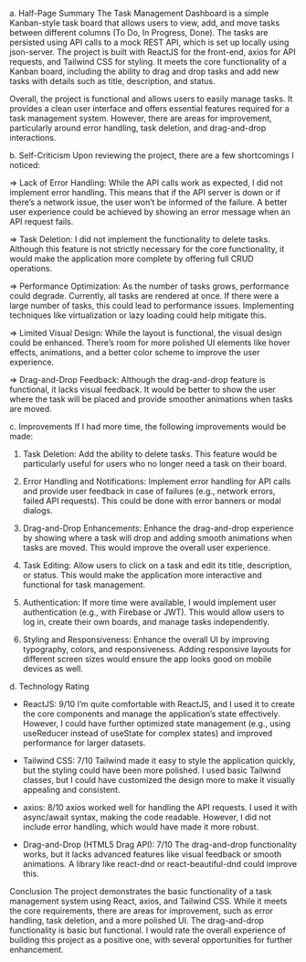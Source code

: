 a. Half-Page Summary
The Task Management Dashboard is a simple Kanban-style task board that allows users 
to view, add, and move tasks between different columns (To Do, In Progress, Done). The 
tasks are persisted using API calls to a mock REST API, which is set up locally using 
json-server. The project is built with ReactJS for the front-end, axios for API 
requests, and Tailwind CSS for styling. It meets the core functionality of a Kanban 
board, including the ability to drag and drop tasks and add new tasks with details 
such as title, description, and status.

Overall, the project is functional and allows users to easily manage tasks. It 
provides a clean user interface and offers essential features required for a task
 management system. However, there are areas for improvement, particularly around
 error handling, task deletion, and drag-and-drop interactions.



b. Self-Criticism
Upon reviewing the project, there are a few shortcomings I noticed:

=> Lack of Error Handling: While the API calls work as expected, I did not implement
 error handling. This means that if the API server is down or if there’s a network
 issue, the user won’t be informed of the failure. A better user experience could be 
 achieved by showing an error message when an API request fails.

=> Task Deletion: I did not implement the functionality to delete tasks. Although this 
feature is not strictly necessary for the core functionality, it would make the 
application more complete by offering full CRUD operations.

=> Performance Optimization: As the number of tasks grows, performance could degrade. 
Currently, all tasks are rendered at once. If there were a large number of tasks, 
this could lead to performance issues. Implementing techniques like virtualization 
or lazy loading could help mitigate this.

=> Limited Visual Design: While the layout is functional, the visual design could be 
enhanced. There’s room for more polished UI elements like hover effects, animations, 
and a better color scheme to improve the user experience.

=> Drag-and-Drop Feedback: Although the drag-and-drop feature is functional, it lacks 
visual feedback. It would be better to show the user where the task will be placed 
and provide smoother animations when tasks are moved.



c. Improvements
If I had more time, the following improvements would be made:

1. Task Deletion:
Add the ability to delete tasks. This feature would be particularly useful for users 
who no longer need a task on their board.

2. Error Handling and Notifications:
Implement error handling for API calls and provide user feedback in case of failures 
(e.g., network errors, failed API requests). This could be done with error banners or modal dialogs.

3. Drag-and-Drop Enhancements:
Enhance the drag-and-drop experience by showing where a task will drop and adding 
smooth animations when tasks are moved. This would improve the overall user 
experience.

4. Task Editing:
Allow users to click on a task and edit its title, description, or status. This would
 make the application more interactive and functional for task management.

5. Authentication:
If more time were available, I would implement user authentication (e.g., with 
Firebase or JWT). This would allow users to log in, create their own boards, and 
manage tasks independently.

6. Styling and Responsiveness:
Enhance the overall UI by improving typography, colors, and responsiveness. Adding 
responsive layouts for different screen sizes would ensure the app looks good on 
mobile devices as well.



d. Technology Rating
- ReactJS: 9/10
I’m quite comfortable with ReactJS, and I used it to create the core components and 
manage the application’s state effectively. However, I could have further optimized 
state management (e.g., using useReducer instead of useState for complex states) and 
improved performance for larger datasets.

- Tailwind CSS: 7/10
Tailwind made it easy to style the application quickly, but the styling could have 
been more polished. I used basic Tailwind classes, but I could have customized the 
design more to make it visually appealing and consistent.

- axios: 8/10
axios worked well for handling the API requests. I used it with async/await syntax, 
making the code readable. However, I did not include error handling, which would have 
made it more robust.

- Drag-and-Drop (HTML5 Drag API): 7/10
The drag-and-drop functionality works, but it lacks advanced features like visual 
feedback or smooth animations. A library like react-dnd or react-beautiful-dnd could 
improve this.


Conclusion
The project demonstrates the basic functionality of a task management system using 
React, axios, and Tailwind CSS. While it meets the core requirements, there are 
areas for improvement, such as error handling, task deletion, and a more polished 
UI. The drag-and-drop functionality is basic but functional. I would rate the overall 
experience of building this project as a positive one, with several opportunities for 
further enhancement.


